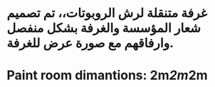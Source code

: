 # غرفة متنقلة لرش الروبوتات،، تم تصميم شعار المؤسسة والغرفة بشكل منفصل وارفاقهم مع صورة عرض للغرفة.
# Paint room dimantions: 2m*2m*2m

